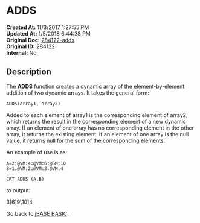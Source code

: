 # ADDS

**Created At:** 11/3/2017 1:27:55 PM  
**Updated At:** 1/5/2018 6:44:38 PM  
**Original Doc:** [284122-adds](https://docs.jbase.com/36868-jbase-basic/284122-adds)  
**Original ID:** 284122  
**Internal:** No  

## Description

The **ADDS** function creates a dynamic array of the element-by-element addition of two dynamic arrays. It takes the general form:

```
ADDS(array1, array2)
```

Added to each element of array1 is the corresponding element of array2, which returns the result in the corresponding element of a new dynamic array. If an element of one array has no corresponding
element in the other array, it returns the existing element. If an element of one array is the null value, it returns null for the sum of the corresponding elements.

An example of use is as:

```
A=2:@VM:4:@VM:6:@SM:10
B=1:@VM:2:@VM:3:@VM:4

CRT ADDS (A,B)
```

to output:

3]6]9\10]4

Go back to [jBASE BASIC](./../jbase-basic-programmers-reference-guide).

